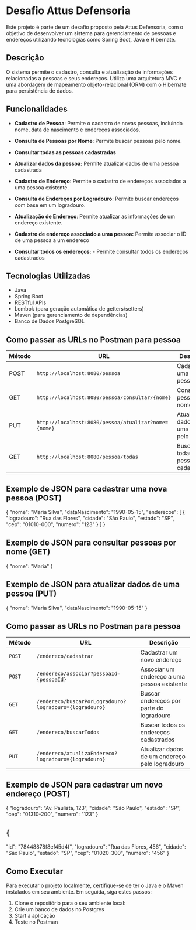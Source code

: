 # Desafio Attus Defensoria

Este projeto é parte de um desafio proposto pela Attus Defensoria, com o objetivo de desenvolver um sistema para gerenciamento de pessoas e endereços utilizando tecnologias como Spring Boot, Java e Hibernate.

## Descrição

O sistema permite o cadastro, consulta e atualização de informações relacionadas a pessoas e seus endereços. Utiliza uma arquitetura MVC e uma abordagem de mapeamento objeto-relacional (ORM) com o Hibernate para persistência de dados.

## Funcionalidades

- **Cadastro de Pessoa**: Permite o cadastro de novas pessoas, incluindo nome, data de nascimento e endereços associados.

- **Consulta de Pessoas por Nome**: Permite buscar pessoas pelo nome.

- **Consultar todas as pessoas cadastradas**

- **Atualizar dados da pessoa:** Permite atualizar dados de uma pessoa cadastrada
  
- **Cadastro de Endereço**: Permite o cadastro de endereços associados a uma pessoa existente.

- **Consulta de Endereços por Logradouro**: Permite buscar endereços com base em um logradouro.

- **Atualização de Endereço**: Permite atualizar as informações de um endereço existente.

- **Cadastro de endereço associado a uma pessoa:** Permite associar o ID de uma pessoa a um endereço

- **Consultar todos os endereços:** - Permite consultar todos os endereços cadastrados

## Tecnologias Utilizadas

- Java
- Spring Boot
- RESTful APIs
- Lombok (para geração automática de getters/setters)
- Maven (para gerenciamento de dependências)
- Banco de Dados PostgreSQL

## Como passar as URLs no Postman para pessoa

| Método | URL                                      | Descrição                                      |
|--------|------------------------------------------|------------------------------------------------|
| POST   | `http://localhost:8080/pessoa`           | Cadastrar uma nova pessoa                      |
| GET    | `http://localhost:8080/pessoa/consultar/{nome}` | Consultar pessoas por nome                |
| PUT    | `http://localhost:8080/pessoa/atualizar?nome={nome}` | Atualizar dados de uma pessoa pelo nome |
| GET    | `http://localhost:8080/pessoa/todas`     | Buscar todas as pessoas cadastradas            |

## Exemplo de JSON para cadastrar uma nova pessoa (POST)
{
  "nome": "Maria Silva",
  "dataNascimento": "1990-05-15",
  "enderecos": [
    {
      "logradouro": "Rua das Flores",
      "cidade": "São Paulo",
      "estado": "SP",
      "cep": "01010-000",
      "numero": "123"
    }
  ]
}

## Exemplo de JSON para consultar pessoas por nome (GET)
{
  "nome": "Maria"
}

## Exemplo de JSON para atualizar dados de uma pessoa (PUT)
{
  "nome": "Maria Silva",
  "dataNascimento": "1990-05-15"
}

## Como passar as URLs no Postman para pessoa

| Método   | URL                            | Descrição                                        |
|----------|--------------------------------|--------------------------------------------------|
| `POST`   | `/endereco/cadastrar`           | Cadastrar um novo endereço                        |
| `POST`   | `/endereco/associar?pessoaId={pessoaId}` | Associar um endereço a uma pessoa existente    |
| `GET`    | `/endereco/buscarPorLogradouro?logradouro={logradouro}` | Buscar endereços por parte do logradouro |
| `GET`    | `/endereco/buscarTodos`         | Buscar todos os endereços cadastrados            |
| `PUT`    | `/endereco/atualizaEndereco?logradouro={logradouro}` | Atualizar dados de um endereço pelo logradouro |

## Exemplo de JSON para cadastrar um novo endereço (POST)
{
  "logradouro": "Av. Paulista, 123",
  "cidade": "São Paulo",
  "estado": "SP",
  "cep": "01310-200",
  "numero": "123"
}

## {
  "id": "78448878f8ef45d4f",
  "logradouro": "Rua das Flores, 456",
  "cidade": "São Paulo",
  "estado": "SP",
  "cep": "01020-300",
  "numero": "456"
}

## Como Executar

Para executar o projeto localmente, certifique-se de ter o Java e o Maven instalados em seu ambiente. Em seguida, siga estes passos:

1. Clone o repositório para o seu ambiente local:
2. Crie um banco de dados no Postgres
3. Start a aplicação
4. Teste no Postman
